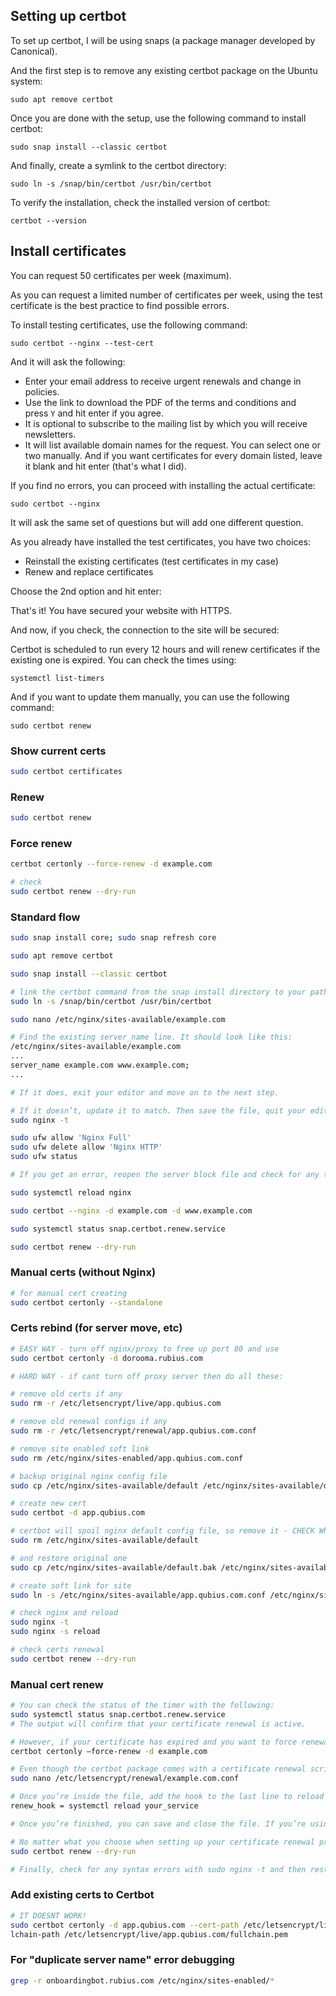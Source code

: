 ## Setting up certbot

To set up certbot, I will be using snaps (a package manager developed by Canonical).

And the first step is to remove any existing certbot package on the Ubuntu system:

```
sudo apt remove certbot 
```

Once you are done with the setup, use the following command to install certbot:

```
sudo snap install --classic certbot
```

And finally, create a symlink to the certbot directory:

```
sudo ln -s /snap/bin/certbot /usr/bin/certbot
```

To verify the installation, check the installed version of certbot:

```
certbot --version
```

## Install certificates

You can request 50 certificates per week (maximum).

As you can request a limited number of certificates per week, using the test certificate is the best practice to find possible errors.

To install testing certificates, use the following command:

```
sudo certbot --nginx --test-cert
```

And it will ask the following:

-   Enter your email address to receive urgent renewals and change in policies.
-   Use the link to download the PDF of the terms and conditions and press `Y` and hit enter if you agree.
-   It is optional to subscribe to the mailing list by which you will receive newsletters.
-   It will list available domain names for the request. You can select one or two manually. And if you want certificates for every domain listed, leave it blank and hit enter (that's what I did).

If you find no errors, you can proceed with installing the actual certificate:

```
sudo certbot --nginx
```

It will ask the same set of questions but will add one different question.

As you already have installed the test certificates, you have two choices:

-   Reinstall the existing certificates (test certificates in my case)
-   Renew and replace certificates

Choose the 2nd option and hit enter:

That's it! You have secured your website with HTTPS.

And now, if you check, the connection to the site will be secured:

Certbot is scheduled to run every 12 hours and will renew certificates if the existing one is expired. You can check the times using:

```
systemctl list-timers
```

And if you want to update them manually, you can use the following command:

```
sudo certbot renew
```

### Show current certs

```bash
sudo certbot certificates
```

### Renew

```bash
sudo certbot renew
```

### Force renew

```bash
certbot certonly --force-renew -d example.com

# check
sudo certbot renew --dry-run
```

### Standard flow

```bash
sudo snap install core; sudo snap refresh core

sudo apt remove certbot

sudo snap install --classic certbot

# link the certbot command from the snap install directory to your path
sudo ln -s /snap/bin/certbot /usr/bin/certbot

sudo nano /etc/nginx/sites-available/example.com

# Find the existing server_name line. It should look like this:
/etc/nginx/sites-available/example.com
...
server_name example.com www.example.com;
...

# If it does, exit your editor and move on to the next step.

# If it doesn’t, update it to match. Then save the file, quit your editor, and verify the syntax of your configuration edits:
sudo nginx -t

sudo ufw allow 'Nginx Full'
sudo ufw delete allow 'Nginx HTTP'
sudo ufw status

# If you get an error, reopen the server block file and check for any typos or missing characters. Once your configuration file’s syntax is correct, reload Nginx to load the new configuration:

sudo systemctl reload nginx

sudo certbot --nginx -d example.com -d www.example.com

sudo systemctl status snap.certbot.renew.service

sudo certbot renew --dry-run
```

### Manual certs (without Nginx)

```bash
# for manual cert creating
sudo certbot certonly --standalone
```

### Certs rebind (for server move, etc)

```bash
# EASY WAY - turn off nginx/proxy to free up port 80 and use
sudo certbot certonly -d dorooma.rubius.com

# HARD WAY - if cant turn off proxy server then do all these:

# remove old certs if any
sudo rm -r /etc/letsencrypt/live/app.qubius.com

# remove old renewal configs if any
sudo rm -r /etc/letsencrypt/renewal/app.qubius.com.conf

# remove site enabled soft link
sudo rm /etc/nginx/sites-enabled/app.qubius.com.conf

# backup original nginx config file
sudo cp /etc/nginx/sites-available/default /etc/nginx/sites-available/default.bak

# create new cert
sudo certbot -d app.qubius.com

# certbot will spoil nginx default config file, so remove it - CHECK Which config it changes!
sudo rm /etc/nginx/sites-available/default

# and restore original one
sudo cp /etc/nginx/sites-available/default.bak /etc/nginx/sites-available/default

# create soft link for site
sudo ln -s /etc/nginx/sites-available/app.qubius.com.conf /etc/nginx/sites-enabled/

# check nginx and reload
sudo nginx -t
sudo nginx -s reload

# check certs renewal
sudo certbot renew --dry-run
```

### Manual cert renew

```bash
# You can check the status of the timer with the following:
sudo systemctl status snap.certbot.renew.service
# The output will confirm that your certificate renewal is active.

# However, if your certificate has expired and you want to force renewal, you can do so with the following command. This is also useful to do if you have different domains you want to renew a certificate for:
certbot certonly –force-renew -d example.com

# Even though the certbot package comes with a certificate renewal script with /etc/cron.d, there are other options as well. For example, you can set up the renew_hook option with Certbot so that you can run other tasks after renewal. To do this, you need to add renew_hook to the Certbot renewal configuration file. Begin by opening up the file with your preferred text editor:
sudo nano /etc/letsencrypt/renewal/example.com.conf

# Once you’re inside the file, add the hook to the last line to reload the web-facing services so that they can be set up to use the renewed certificate:
renew_hook = systemctl reload your_service

# Once you’re finished, you can save and close the file. If you’re using nano, press CTRL + X, Y, and then ENTER.

# No matter what you choose when setting up your certificate renewal process, you can always confirm that certbot is running the renewal process as intended with the following command:
sudo certbot renew --dry-run

# Finally, check for any syntax errors with sudo nginx -t and then restart Nginx with sudo systemctl restart nginx to ensure your changes are implemented. After you’ve done all of this, navigate to your web browser at https://example.com to confirm the redirect is working correctly.
```

### Add existing certs to Certbot

```bash
# IT DOESNT WORK! 
sudo certbot certonly -d app.qubius.com --cert-path /etc/letsencrypt/live/app.qubius.com/cert.pem --key-path /etc/letsencrypt/live/app.qubius.com/privkey.pem --ful
lchain-path /etc/letsencrypt/live/app.qubius.com/fullchain.pem
```

### For "duplicate server name" error debugging

```bash
grep -r onboardingbot.rubius.com /etc/nginx/sites-enabled/*
```





